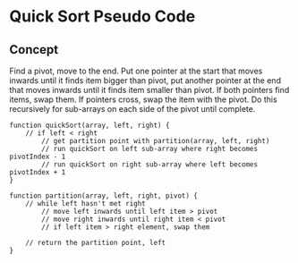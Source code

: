 # Quick Sort Pseudo Code

## Concept

Find a pivot, move to the end. Put one pointer at the start that moves inwards until it finds item bigger than pivot, put another pointer at the end that moves inwards until it finds item smaller than pivot. If both pointers find items, swap them. If pointers cross, swap the item with the pivot. Do this recursively for sub-arrays on each side of the pivot until complete.

```
function quickSort(array, left, right) {
    // if left < right
        // get partition point with partition(array, left, right)
        // run quickSort on left sub-array where right becomes pivotIndex - 1
        // run quickSort on right sub-array where left becomes pivotIndex + 1
}

function partition(array, left, right, pivot) {
    // while left hasn't met right
        // move left inwards until left item > pivot
        // move right inwards until right item < pivot
        // if left item > right element, swap them

    // return the partition point, left
}
```
